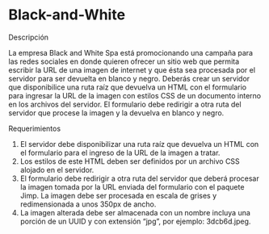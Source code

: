# Black-and-White

Descripción

La empresa Black and White Spa está promocionando una campaña para las redes sociales
en donde quieren ofrecer un sitio web que permita escribir la URL de una imagen de internet
y que ésta sea procesada por el servidor para ser devuelta en blanco y negro.
Deberás crear un servidor que disponibilice una ruta raíz que devuelva un HTML con el
formulario para ingresar la URL de la imagen con estilos CSS de un documento interno en los
archivos del servidor. El formulario debe redirigir a otra ruta del servidor que procese la
imagen y la devuelva en blanco y negro.

Requerimientos
1. El servidor debe disponibilizar una ruta raíz que devuelva un HTML con el formulario
para el ingreso de la URL de la imagen a tratar. 
2. Los estilos de este HTML deben ser definidos por un archivo CSS alojado en el
servidor. 
3. El formulario debe redirigir a otra ruta del servidor que deberá procesar la imagen
tomada por la URL enviada del formulario con el paquete Jimp. La imagen debe ser
procesada en escala de grises y redimensionada a unos 350px de ancho. 
4. La imagen alterada debe ser almacenada con un nombre incluya una porción de un
UUID y con extensión “jpg”, por ejemplo: 3dcb6d.jpeg. 
